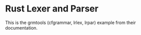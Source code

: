 
# Rust Lexer and Parser

This is the grmtools (cfgrammar, lrlex, lrpar) example from their documentation.
